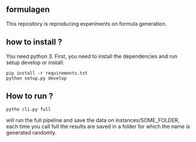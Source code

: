 ## formulagen

This repository is reproducing experiments on formula generation.


## how to install ?

You need python 3.
First, you need to install the dependencies and run setup develop or install:

```
pip install -r requirements.txt
python setup.py develop
```

## How to run ?

```
pytho cli.py full
```

will run the full pipeline and save the data on instances/SOME_FOLDER, each time you call full
the results are saved in a folder for which the name is generated randomly.
